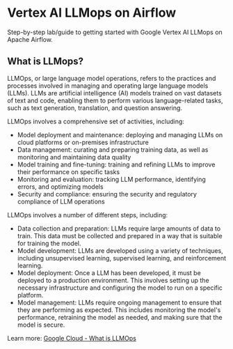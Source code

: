 # Vertex AI LLMops on Airflow
Step-by-step lab/guide to getting started with Google Vertex AI LLMops on Apache Airflow.

## What is LLMops?

LLMOps, or large language model operations, refers to the practices and processes involved in managing and operating large language models (LLMs). LLMs are artificial intelligence (AI) models trained on vast datasets of text and code, enabling them to perform various language-related tasks, such as text generation, translation, and question answering.

LLMOps involves a comprehensive set of activities, including:

- Model deployment and maintenance: deploying and managing LLMs on cloud platforms or on-premises infrastructure
- Data management: curating and preparing training data, as well as monitoring and maintaining data quality
- Model training and fine-tuning: training and refining LLMs to improve their performance on specific tasks
- Monitoring and evaluation: tracking LLM performance, identifying errors, and optimizing models
- Security and compliance: ensuring the security and regulatory compliance of LLM operations

LLMOps involves a number of different steps, including:

- Data collection and preparation: LLMs require large amounts of data to train. This data must be collected and prepared in a way that is suitable for training the model.
- Model development: LLMs are developed using a variety of techniques, including unsupervised learning, supervised learning, and reinforcement learning.
- Model deployment: Once a LLM has been developed, it must be deployed to a production environment. This involves setting up the necessary infrastructure and configuring the model to run on a specific platform.
- Model management: LLMs require ongoing management to ensure that they are performing as expected. This includes monitoring the model's performance, retraining the model as needed, and making sure that the model is secure.

Learn more: [Google Cloud - What is LLMOps](https://cloud.google.com/discover/what-is-llmops?hl=en)



